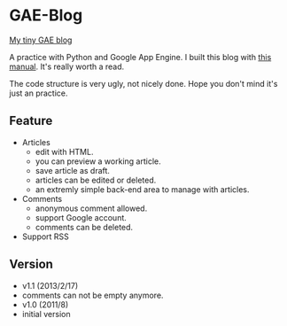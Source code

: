 GAE-Blog
========

[My tiny GAE blog](http://zushenyan.appspot.com/)

A practice with Python and Google App Engine.
I built this blog with [this manual](http://brizzled.clapper.org/blog/2008/08/07/writing-blogging-software-for-google-app-engine/). It's really worth a read.

The code structure is very ugly, not nicely done. Hope you don't mind it's just an practice.

## Feature
* Articles
  * edit with HTML.
  * you can preview a working article.
  * save article as draft.
  * articles can be edited or deleted.
  * an extremly simple back-end area to manage with articles.
* Comments
  * anonymous comment allowed.
  * support Google account.
  * comments can be deleted.
* Support RSS

## Version
* v1.1 (2013/2/17)
 * comments can not be empty anymore.
* v1.0 (2011/8)
 * initial version
